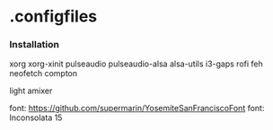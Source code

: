 # .configfiles

### Installation
xorg xorg-xinit
pulseaudio pulseaudio-alsa alsa-utils
i3-gaps
rofi
feh
neofetch
compton

light amixer

font: https://github.com/supermarin/YosemiteSanFranciscoFont
font: Inconsolata 15
